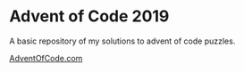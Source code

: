 # Advent of Code 2019

A basic repository of my solutions to advent of code puzzles.

[AdventOfCode.com](https://adventofcode.com/)